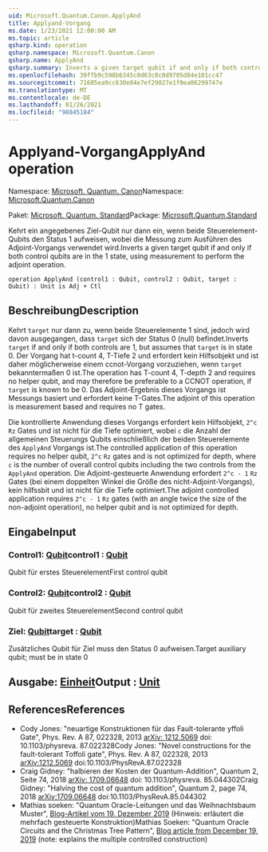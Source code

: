 ```yaml
---
uid: Microsoft.Quantum.Canon.ApplyAnd
title: Applyand-Vorgang
ms.date: 1/23/2021 12:00:00 AM
ms.topic: article
qsharp.kind: operation
qsharp.namespace: Microsoft.Quantum.Canon
qsharp.name: ApplyAnd
qsharp.summary: Inverts a given target qubit if and only if both control qubits are in the 1 state, using measurement to perform the adjoint operation.
ms.openlocfilehash: 39ffb9c598b6345c0d63c0c0d9705d84e101cc47
ms.sourcegitcommit: 71605ea9cc630e84e7ef29027e1f0ea06299747e
ms.translationtype: MT
ms.contentlocale: de-DE
ms.lasthandoff: 01/26/2021
ms.locfileid: "98845184"
---
```

# <a name="applyand-operation"></a><span data-ttu-id="3463c-102">Applyand-Vorgang</span><span class="sxs-lookup"><span data-stu-id="3463c-102">ApplyAnd operation</span></span>

<span data-ttu-id="3463c-103">Namespace: [Microsoft. Quantum. Canon](xref:Microsoft.Quantum.Canon)</span><span class="sxs-lookup"><span data-stu-id="3463c-103">Namespace: [Microsoft.Quantum.Canon](xref:Microsoft.Quantum.Canon)</span></span>

<span data-ttu-id="3463c-104">Paket: [Microsoft. Quantum. Standard](https://nuget.org/packages/Microsoft.Quantum.Standard)</span><span class="sxs-lookup"><span data-stu-id="3463c-104">Package: [Microsoft.Quantum.Standard](https://nuget.org/packages/Microsoft.Quantum.Standard)</span></span>


<span data-ttu-id="3463c-105">Kehrt ein angegebenes Ziel-Qubit nur dann ein, wenn beide Steuerelement-Qubits den Status 1 aufweisen, wobei die Messung zum Ausführen des Adjoint-Vorgangs verwendet wird.</span><span class="sxs-lookup"><span data-stu-id="3463c-105">Inverts a given target qubit if and only if both control qubits are in the 1 state, using measurement to perform the adjoint operation.</span></span>

```qsharp
operation ApplyAnd (control1 : Qubit, control2 : Qubit, target : Qubit) : Unit is Adj + Ctl
```


## <a name="description"></a><span data-ttu-id="3463c-106">Beschreibung</span><span class="sxs-lookup"><span data-stu-id="3463c-106">Description</span></span>

<span data-ttu-id="3463c-107">Kehrt `target` nur dann zu, wenn beide Steuerelemente 1 sind, jedoch wird davon ausgegangen, dass `target` sich der Status 0 (null) befindet.</span><span class="sxs-lookup"><span data-stu-id="3463c-107">Inverts `target` if and only if both controls are 1, but assumes that `target` is in state 0.</span></span>  <span data-ttu-id="3463c-108">Der Vorgang hat t-count 4, T-Tiefe 2 und erfordert kein Hilfsobjekt und ist daher möglicherweise einem ccnot-Vorgang vorzuziehen, wenn `target` bekanntermaßen 0 ist.</span><span class="sxs-lookup"><span data-stu-id="3463c-108">The operation has T-count 4, T-depth 2 and requires no helper qubit, and may therefore be preferable to a CCNOT operation, if `target` is known to be 0.</span></span>  <span data-ttu-id="3463c-109">Das Adjoint-Ergebnis dieses Vorgangs ist Messungs basiert und erfordert keine T-Gates.</span><span class="sxs-lookup"><span data-stu-id="3463c-109">The adjoint of this operation is measurement based and requires no T gates.</span></span>

<span data-ttu-id="3463c-110">Die kontrollierte Anwendung dieses Vorgangs erfordert kein Hilfsobjekt, `2^c` `Rz` Gates und ist nicht für die Tiefe optimiert, wobei `c` die Anzahl der allgemeinen Steuerungs Qubits einschließlich der beiden Steuerelemente des `ApplyAnd` Vorgangs ist.</span><span class="sxs-lookup"><span data-stu-id="3463c-110">The controlled application of this operation requires no helper qubit, `2^c` `Rz` gates and is not optimized for depth, where `c` is the number of overall control qubits including the two controls from the `ApplyAnd` operation.</span></span>  <span data-ttu-id="3463c-111">Die Adjoint-gesteuerte Anwendung erfordert `2^c - 1` `Rz` Gates (bei einem doppelten Winkel die Größe des nicht-Adjoint-Vorgangs), kein hilfssbit und ist nicht für die Tiefe optimiert.</span><span class="sxs-lookup"><span data-stu-id="3463c-111">The adjoint controlled application requires `2^c - 1` `Rz` gates (with an angle twice the size of the non-adjoint operation), no helper qubit and is not optimized for depth.</span></span>

## <a name="input"></a><span data-ttu-id="3463c-112">Eingabe</span><span class="sxs-lookup"><span data-stu-id="3463c-112">Input</span></span>

### <a name="control1--qubit"></a><span data-ttu-id="3463c-113">Control1: [Qubit](xref:microsoft.quantum.lang-ref.qubit)</span><span class="sxs-lookup"><span data-stu-id="3463c-113">control1 : [Qubit](xref:microsoft.quantum.lang-ref.qubit)</span></span>

<span data-ttu-id="3463c-114">Qubit für erstes Steuerelement</span><span class="sxs-lookup"><span data-stu-id="3463c-114">First control qubit</span></span>


### <a name="control2--qubit"></a><span data-ttu-id="3463c-115">Control2: [Qubit](xref:microsoft.quantum.lang-ref.qubit)</span><span class="sxs-lookup"><span data-stu-id="3463c-115">control2 : [Qubit](xref:microsoft.quantum.lang-ref.qubit)</span></span>

<span data-ttu-id="3463c-116">Qubit für zweites Steuerelement</span><span class="sxs-lookup"><span data-stu-id="3463c-116">Second control qubit</span></span>


### <a name="target--qubit"></a><span data-ttu-id="3463c-117">Ziel: [Qubit](xref:microsoft.quantum.lang-ref.qubit)</span><span class="sxs-lookup"><span data-stu-id="3463c-117">target : [Qubit](xref:microsoft.quantum.lang-ref.qubit)</span></span>

<span data-ttu-id="3463c-118">Zusätzliches Qubit für Ziel muss den Status 0 aufweisen.</span><span class="sxs-lookup"><span data-stu-id="3463c-118">Target auxiliary qubit; must be in state 0</span></span>



## <a name="output--unit"></a><span data-ttu-id="3463c-119">Ausgabe: [Einheit](xref:microsoft.quantum.lang-ref.unit)</span><span class="sxs-lookup"><span data-stu-id="3463c-119">Output : [Unit](xref:microsoft.quantum.lang-ref.unit)</span></span>



## <a name="references"></a><span data-ttu-id="3463c-120">References</span><span class="sxs-lookup"><span data-stu-id="3463c-120">References</span></span>

- <span data-ttu-id="3463c-121">Cody Jones: "neuartige Konstruktionen für das Fault-tolerante yffoli Gate", Phys. Rev. A 87, 022328, 2013 [arXiv: 1212.5069](https://arxiv.org/abs/1212.5069) doi: 10.1103/physreva. 87.022328</span><span class="sxs-lookup"><span data-stu-id="3463c-121">Cody Jones: "Novel constructions for the fault-tolerant Toffoli gate", Phys. Rev. A 87, 022328, 2013 [arXiv:1212.5069](https://arxiv.org/abs/1212.5069) doi:10.1103/PhysRevA.87.022328</span></span>
- <span data-ttu-id="3463c-122">Craig Gidney: "halbieren der Kosten der Quantum-Addition", Quantum 2, Seite 74, 2018 [arXiv: 1709.06648](https://arxiv.org/abs/1709.06648) doi: 10.1103/physreva. 85.044302</span><span class="sxs-lookup"><span data-stu-id="3463c-122">Craig Gidney: "Halving the cost of quantum addition", Quantum 2, page 74, 2018 [arXiv:1709.06648](https://arxiv.org/abs/1709.06648) doi:10.1103/PhysRevA.85.044302</span></span>
- <span data-ttu-id="3463c-123">Mathias soeken: "Quantum Oracle-Leitungen und das Weihnachtsbaum Muster", [Blog-Artikel vom 19. Dezember 2019](https://msoeken.github.io/blog_qac.html) (Hinweis: erläutert die mehrfach gesteuerte Konstruktion)</span><span class="sxs-lookup"><span data-stu-id="3463c-123">Mathias Soeken: "Quantum Oracle Circuits and the Christmas Tree Pattern", [Blog article from December 19, 2019](https://msoeken.github.io/blog_qac.html) (note: explains the multiple controlled construction)</span></span>